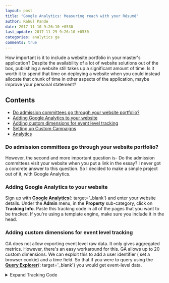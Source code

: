 ```yaml
---
layout: post
title: "Google Analytics: Measuring reach with your Résumé"
author: Rahul Pande
date: 2017-11-10 9:26:10 +0530
last_update: 2017-11-29 9:26:10 +0530
categories: analytics ga
comments: true
---
```


How important is it to include a website portfolio in your master's application? Despite the availability of a lot of website solutions out of the box, publishing a website still takes up a significant amount of time. Is it worth it to spend that time on deploying a website when you could instead allocate that chunk of time in other aspects of the application, maybe improve your personal statement?

## Contents

- [Do admission committees go through your website portfolio?](#do-admission-committees-go-through-your-website-portfolio)
- [Adding Google Analytics to your website](#adding-google-analytics-to-your-website)
- [Adding custom dimensions for event level tracking](#adding-custom-dimensions-for-event-level-tracking)
- [Setting up Custom Campaigns](#setting-up-custom-campaigns)
- [Analytics](#analytics)

### Do admission committees go through your website portfolio?

However, the second and more important question is- Do the admission committees visit your website when you put a link in the essay? I never got a concrete answer to this question. So I decided to make a simple project out of it, with Google Analytics.

### Adding Google Analytics to your website

Sign up with [**Google Analytics**](https://analytics.google.com){: target='_blank'} and enter your website details. Under the **Admin** menu, in the **Property** sub-category, click on **Tracking Info**. Paste this tracking code in all of the pages that you want to be tracked. If you're using a template engine, make sure you include it in the head.

### Adding custom dimensions for event level tracking

GA does not allow exporting event level raw data. It only gives aggregated metrics. However, there's an easy workaround for this. GA allows up to 20 custom dimensions. We can exploit this to add a user identifier ( set a browser cookie) and a time field. So that if you were to query using the [**Query Explorer**](https://ga-dev-tools.appspot.com/query-explorer/){: target='_blank'} you would get event-level data.

<details markdown="1">
<summary>Expand Tracking Code</summary>
~~~
<!--Google Analytics -->

<!-- Helper functions for cookies -->
<script>
  function createCookie(name,value,days) {
    if (days) {
      var date = new Date();
      date.setTime(date.getTime()+(days*24*60*60*1000));
      var expires = "; expires="+date.toGMTString();
    }
    else var expires = "";
    document.cookie = name+"="+value+expires+"; path=/";
  }

  function readCookie(name) {
    var nameEQ = name + "=";
    var ca = document.cookie.split(';');
    for(var i=0;i < ca.length;i++) {
      var c = ca[i];
      while (c.charAt(0)==' ') c = c.substring(1,c.length);
      if (c.indexOf(nameEQ) == 0) return c.substring(nameEQ.length,c.length);
    }
    return null;
  }

  function eraseCookie(name) {
    createCookie(name,"",-1);
  }

  function uuidv4(){
    return ([1e7]+-1e3+-4e3+-8e3+-1e11).replace(/[018]/g, c =>
      (c ^ crypto.getRandomValues(new Uint8Array(1))[0] & 15 >> c / 4).toString(16)
      )
  }
</script>


<!-- analytics.js -->
<script>
  (function(i,s,o,g,r,a,m){i['GoogleAnalyticsObject']=r;i[r]=i[r]||function(){
  (i[r].q=i[r].q||[]).push(arguments)},i[r].l=1*new Date();a=s.createElement(o),
  m=s.getElementsByTagName(o)[0];a.async=1;a.src=g;m.parentNode.insertBefore(a,m)
  })(window,document,'script','https://www.google-analytics.com/analytics.js','ga');

  var cookieName = 'browser_uuid'

  if(readCookie(cookieName) == null){
    createCookie(cookieName, uuidv4(), 365)
  }

  ga('create', '{GA_tracking_code}', 'auto');

  /* Assign a cookie to browser_id custom dimension */
  ga('set', 'dimension1', readCookie(cookieName));

  /* Assign millisec to utc_millisec custom dimension */
  ga('set', 'dimension2', new Date().getTime());

  ga('send', 'pageview');

</script>
~~~
{: .language-html}
</details>

<br>

![](/assets/img/custom_ga_dimension.png)

### Setting up Custom Campaigns

If your website already has significant traffic from the places that you're Universities are, you would need to set up custom campaigns to distinguish the application statement traffic from the other traffic. You can use the [**Campaign URL Builder**](https://ga-dev-tools.appspot.com/campaign-url-builder/){: target='_blank'} and setup up links for different Universities that you're applying to.

**Important Note:**
> Inserting a shortened URL in a University application is not a good idea since you don't have user's consent to be tracked.
> This is why I think you should refrain from using URL shortening services like bit.ly.
> Instead, enter plan website name like rahulpande.me and then link it to the custom tracking URL; that way the user could still copy paste the text if he wishes to be not tracked explicitly


![](/assets/img/custom_ga_campaign.png)

You should have something like below in your Query Explorer Result which you can export as CSV.

![](/assets/img/ga_raw_data.png)

### Analytics
You could do a whole bunch of analytics around this. Some points that I will be publishing at the end of this exercise are:
- Do Universities look beyond the main landing page?
- Comparing time spent on different posts and pages
- It would also be interesting to see the box plot of the number of website visits versus University application outcome (admit/reject) and then check how much of the variation in the number of visits can be explained by the University outcome.

If you have any thoughts on this, please let me know in the comments section!

